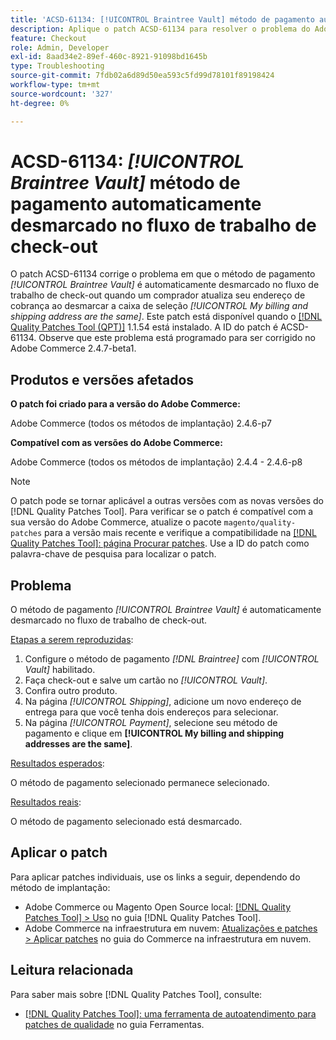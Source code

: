 ```yaml
---
title: 'ACSD-61134: [!UICONTROL Braintree Vault] método de pagamento automaticamente desmarcado no fluxo de trabalho de check-out'
description: Aplique o patch ACSD-61134 para resolver o problema do Adobe Commerce em que o método de pagamento *[!UICONTROL Braintree Vault]* é automaticamente desmarcado no fluxo de trabalho de check-out quando um comprador atualiza o endereço de cobrança ao desmarcar a caixa de seleção *[!UICONTROL My billing and shipping address are the same]*.
feature: Checkout
role: Admin, Developer
exl-id: 8aad34e2-89ef-460c-8921-91098bd1645b
type: Troubleshooting
source-git-commit: 7fdb02a6d89d50ea593c5fd99d78101f89198424
workflow-type: tm+mt
source-wordcount: '327'
ht-degree: 0%

---
```


# ACSD-61134: *[!UICONTROL Braintree Vault]* método de pagamento automaticamente desmarcado no fluxo de trabalho de check-out

O patch ACSD-61134 corrige o problema em que o método de pagamento *[!UICONTROL Braintree Vault]* é automaticamente desmarcado no fluxo de trabalho de check-out quando um comprador atualiza seu endereço de cobrança ao desmarcar a caixa de seleção *[!UICONTROL My billing and shipping address are the same]*. Este patch está disponível quando o [[!DNL Quality Patches Tool (QPT)]](https://experienceleague.adobe.com/pt-br/docs/commerce-operations/tools/quality-patches-tool/quality-patches-tool-to-self-serve-quality-patches) 1.1.54 está instalado. A ID do patch é ACSD-61134. Observe que este problema está programado para ser corrigido no Adobe Commerce 2.4.7-beta1.

## Produtos e versões afetados

**O patch foi criado para a versão do Adobe Commerce:**

Adobe Commerce (todos os métodos de implantação) 2.4.6-p7

**Compatível com as versões do Adobe Commerce:**

Adobe Commerce (todos os métodos de implantação) 2.4.4 - 2.4.6-p8

>[!NOTE]
>
>O patch pode se tornar aplicável a outras versões com as novas versões do [!DNL Quality Patches Tool]. Para verificar se o patch é compatível com a sua versão do Adobe Commerce, atualize o pacote `magento/quality-patches` para a versão mais recente e verifique a compatibilidade na [[!DNL Quality Patches Tool]: página Procurar patches](https://experienceleague.adobe.com/tools/commerce-quality-patches/index.html?lang=pt-BR). Use a ID do patch como palavra-chave de pesquisa para localizar o patch.

## Problema

O método de pagamento *[!UICONTROL Braintree Vault]* é automaticamente desmarcado no fluxo de trabalho de check-out.

<u>Etapas a serem reproduzidas</u>:

1. Configure o método de pagamento *[!DNL Braintree]* com *[!UICONTROL Vault]* habilitado.
1. Faça check-out e salve um cartão no *[!UICONTROL Vault]*.
1. Confira outro produto.
1. Na página *[!UICONTROL Shipping]*, adicione um novo endereço de entrega para que você tenha dois endereços para selecionar.
1. Na página *[!UICONTROL Payment]*, selecione seu método de pagamento e clique em **[!UICONTROL My billing and shipping addresses are the same]**.

<u>Resultados esperados</u>:

O método de pagamento selecionado permanece selecionado.

<u>Resultados reais</u>:

O método de pagamento selecionado está desmarcado.

## Aplicar o patch

Para aplicar patches individuais, use os links a seguir, dependendo do método de implantação:

* Adobe Commerce ou Magento Open Source local: [[!DNL Quality Patches Tool] > Uso](/help/tools/quality-patches-tool/usage.md) no guia [!DNL Quality Patches Tool].
* Adobe Commerce na infraestrutura em nuvem: [Atualizações e patches > Aplicar patches](https://experienceleague.adobe.com/docs/commerce-cloud-service/user-guide/develop/upgrade/apply-patches.html?lang=pt-BR) no guia do Commerce na infraestrutura em nuvem.

## Leitura relacionada

Para saber mais sobre [!DNL Quality Patches Tool], consulte:

* [[!DNL Quality Patches Tool]: uma ferramenta de autoatendimento para patches de qualidade](/help/tools/quality-patches-tool/quality-patches-tool-to-self-serve-quality-patches.md) no guia Ferramentas.
